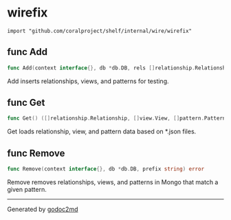 
# wirefix
    import "github.com/coralproject/shelf/internal/wire/wirefix"






## func Add
``` go
func Add(context interface{}, db *db.DB, rels []relationship.Relationship, views []view.View, patterns []pattern.Pattern) error
```
Add inserts relationships, views, and patterns for testing.


## func Get
``` go
func Get() ([]relationship.Relationship, []view.View, []pattern.Pattern, error)
```
Get loads relationship, view, and pattern data based on *.json files.


## func Remove
``` go
func Remove(context interface{}, db *db.DB, prefix string) error
```
Remove removes relationships, views, and patterns in Mongo that match a given pattern.









- - -
Generated by [godoc2md](http://godoc.org/github.com/davecheney/godoc2md)
